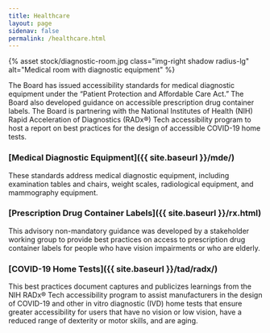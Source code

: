 ```yaml
---
title: Healthcare
layout: page
sidenav: false
permalink: /healthcare.html
---
```


{% asset stock/diagnostic-room.jpg class="img-right shadow radius-lg" alt="Medical room with diagnostic equipment" %}

The Board has issued accessibility standards for medical diagnostic equipment under the “Patient Protection and Affordable Care Act.” The Board also developed guidance on accessible prescription drug container labels. The Board is partnering with the National Institutes of Health (NIH) Rapid Acceleration of Diagnostics (RADx®) Tech accessibility program to host a report on best practices for the design of accessible COVID-19 home tests.

### [Medical Diagnostic Equipment]({{ site.baseurl }}/mde/)

These standards address medical diagnostic equipment, including examination tables and chairs, weight scales, radiological equipment, and mammography equipment.

### [Prescription Drug Container Labels]({{ site.baseurl }}/rx.html)

This advisory non-mandatory guidance was developed by a stakeholder working group to provide best practices on access to prescription drug container labels for people who have vision impairments or who are elderly.

### [COVID-19 Home Tests]({{ site.baseurl }}/tad/radx/)

This best practices document captures and publicizes learnings from the NIH RADx® Tech accessibility program to assist manufacturers in the design of COVID-19 and other in vitro diagnostic (IVD) home tests that ensure greater accessibility for users that have no vision or low vision, have a reduced range of dexterity or motor skills, and are aging. 
